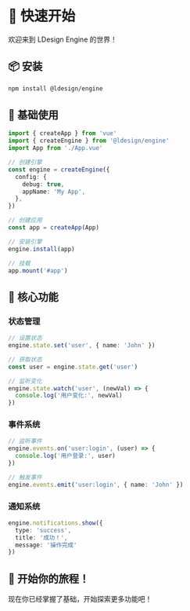 # 🚀 快速开始

欢迎来到 LDesign Engine 的世界！

## 📦 安装

```bash
npm install @ldesign/engine
```

## 🎯 基础使用

```typescript
import { createApp } from 'vue'
import { createEngine } from '@ldesign/engine'
import App from './App.vue'

// 创建引擎
const engine = createEngine({
  config: {
    debug: true,
    appName: 'My App',
  },
})

// 创建应用
const app = createApp(App)

// 安装引擎
engine.install(app)

// 挂载
app.mount('#app')
```

## 🎪 核心功能

### 状态管理
```typescript
// 设置状态
engine.state.set('user', { name: 'John' })

// 获取状态
const user = engine.state.get('user')

// 监听变化
engine.state.watch('user', (newVal) => {
  console.log('用户变化:', newVal)
})
```

### 事件系统
```typescript
// 监听事件
engine.events.on('user:login', (user) => {
  console.log('用户登录:', user)
})

// 触发事件
engine.events.emit('user:login', { name: 'John' })
```

### 通知系统
```typescript
engine.notifications.show({
  type: 'success',
  title: '成功！',
  message: '操作完成'
})
```

## 🎉 开始你的旅程！

现在你已经掌握了基础，开始探索更多功能吧！
